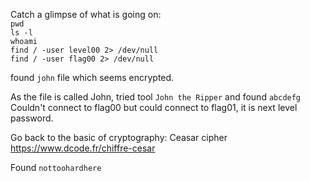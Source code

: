 Catch a glimpse of what is going on:<br/>
`pwd` <br/>
`ls -l`<br/>
`whoami`<br/>
`find / -user level00 2> /dev/null`<br/>
`find / -user flag00 2> /dev/null`<br/>

found `john` file which seems encrypted.

As the file is called John, tried tool `John the Ripper` and found `abcdefg`<br/>
Couldn't connect to flag00 but could connect to flag01, it is next level password.

Go back to the basic of cryptography: Ceasar cipher
https://www.dcode.fr/chiffre-cesar

Found `nottoohardhere`
